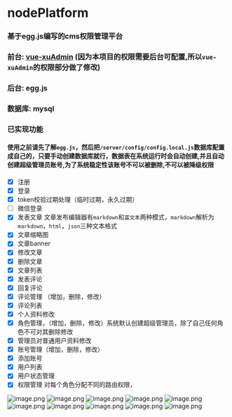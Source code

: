 # nodePlatform
### 基于egg.js编写的cms权限管理平台
### 前台: [vue-xuAdmin](https://github.com/Nirongxu/vue-xuAdmin) (因为本项目的权限需要后台可配置,所以`vue-xuAdmin`的权限部分做了修改)
### 后台: egg.js
### 数据库: mysql

### 已实现功能
#### 使用之前请先了解`egg.js`，然后把`/server/config/config.local.js`数据库配置成自己的，只要手动创建数据库就行，数据表在系统运行时会自动创建,并且自动创建超级管理员账号,为了系统稳定性该账号不可以被删除,不可以被降级权限

- [x] 注册
- [x] 登录
- [x] token校验过期处理（临时过期，永久过期）
- [ ] 微信登录
- [x] 发表文章 文章发布编辑器有`markdown`和`富文本`两种模式，`markdown`解析为`markdown`，`html`，`json`三种文本格式
- [x] 文章缩略图
- [x] 文章banner
- [x] 修改文章
- [x] 删除文章
- [x] 文章列表
- [x] 发表评论
- [x] 回复评论
- [x] 评论管理 （增加，删除，修改）
- [x] 评论列表
- [x] 个人资料修改
- [x] 角色管理，（增加，删除，修改）系统默认创建超级管理员，除了自己任何角色不可对其删除修改
- [x] 管理员对普通用户资料修改
- [x] 账号管理（增加，删除，修改）
- [x] 添加账号
- [x] 用户列表
- [x] 用户状态管理
- [x] 权限管理 对每个角色分配不同的路由权限，

![image.png](https://i.loli.net/2019/12/26/8LCoklMW4sPg3rH.png)
![image.png](https://i.loli.net/2019/12/26/6hn2wL1qzcEoNI5.png)
![image.png](https://i.loli.net/2019/12/26/1u6A5ChPnNtKXcQ.png)
![image.png](https://i.loli.net/2019/12/26/JL7nEmjWCvfXxTO.png)
![image.png](https://i.loli.net/2019/12/26/N8JkRE5DzZlWfYp.png)
![image.png](https://i.loli.net/2019/12/26/6KbydLqF5ADjXgk.png)
![image.png](https://i.loli.net/2019/12/26/MI9CJSw5Leki7Fh.png)
![image.png](https://i.loli.net/2019/12/26/THP75qMD964xmCy.png)
![image.png](https://i.loli.net/2019/12/26/VPlrNURWHmhaDAd.png)
![image.png](https://i.loli.net/2019/12/26/JQzEFRYcAMSm1bP.png)



